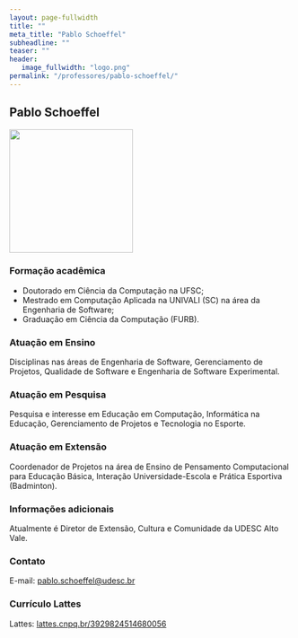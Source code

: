 ```yaml
---
layout: page-fullwidth
title: ""
meta_title: "Pablo Schoeffel"
subheadline: ""
teaser: ""
header:
   image_fullwidth: "logo.png"
permalink: "/professores/pablo-schoeffel/"
---
```


## **Pablo Schoeffel**

<img class="img-responsive" src="{{site.urlimg}}foto-professor-pablo.jpg" width="220"/>

### **Formação acadêmica**

- Doutorado em Ciência da Computação na UFSC;
- Mestrado em Computação Aplicada na UNIVALI (SC) na área da Engenharia de Software;
- Graduação em Ciência da Computação (FURB).

### **Atuação em Ensino**

Disciplinas nas áreas de Engenharia de Software, Gerenciamento de Projetos, Qualidade de Software e Engenharia de Software Experimental.

### **Atuação em Pesquisa**

Pesquisa e interesse em Educação em Computação, Informática na Educação, Gerenciamento de Projetos e Tecnologia no Esporte.

### **Atuação em Extensão**

Coordenador de Projetos na área de Ensino de Pensamento Computacional para Educação Básica, Interação Universidade-Escola e Prática Esportiva (Badminton).

### **Informações adicionais**

Atualmente é Diretor de Extensão, Cultura e Comunidade da UDESC Alto Vale.

### **Contato**

E-mail: pablo.schoeffel@udesc.br

### **Currículo Lattes**

Lattes: [lattes.cnpq.br/3929824514680056][ps]

[ps]: http://buscatextual.cnpq.br/buscatextual/visualizacv.do?metodo=apresentar&id=K4234241D2
